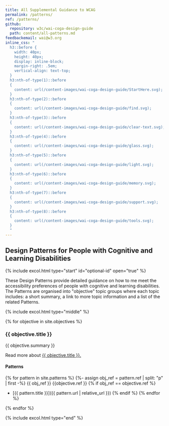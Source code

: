 ```yaml
---
title: All Supplemental Guidance to WCAG
permalink: /patterns/
ref: /patterns/
github: 
  repository: w3c/wai-coga-design-guide
  path: content/all-patterns.md
feedbackemail: wai@w3.org
inline_css: "
  h3::before {
    width: 40px;
    height: 40px;
    display: inline-block;
    margin-right: .5em;
    vertical-align: text-top;	
  }
  h3:nth-of-type(1)::before 
  {   
    content: url(/content-images/wai-coga-design-guide/StartHere.svg);
  }
  h3:nth-of-type(2)::before 
  {   
    content: url(/content-images/wai-coga-design-guide/find.svg);
  }
  h3:nth-of-type(3)::before 
  {   
    content: url(/content-images/wai-coga-design-guide/clear-text.svg);
  }
  h3:nth-of-type(4)::before 
  {   
    content: url(/content-images/wai-coga-design-guide/glass.svg);
  }
  h3:nth-of-type(5)::before 
  {   
    content: url(/content-images/wai-coga-design-guide/light.svg);
  }
  h3:nth-of-type(6)::before 
  {   
    content: url(/content-images/wai-coga-design-guide/memory.svg);
  }
  h3:nth-of-type(7)::before 
  {   
    content: url(/content-images/wai-coga-design-guide/support.svg);
  }
  h3:nth-of-type(8)::before 
  {   
    content: url(/content-images/wai-coga-design-guide/tools.svg);
  }
  "
---
```


## Design Patterns for People with Cognitive and Learning Disabilities

{% include excol.html type="start" id="optional-id" open="true" %}

These Design Patterns provide detailed guidance on how to me meet the accessibility preferences of people with cognitive and learning disabilities. 
The Patterns are organised into "objective" topic groups where each topic includes: a short summary, a link to more topic information and a list of the related Patterns.

{% include excol.html type="middle" %}

{% for objective in site.objectives %}
### {{ objective.title }}

{{ objective.summary }}

Read more about <a href="{{ objective.url | relative_url }}">{{ objective.title }}.</a>

#### Patterns

{% for pattern in site.patterns %}
  {%- assign obj_ref = pattern.ref | split: "p" | first -%}
  {{ obj_ref }} {{objective.ref }}
  {% if obj_ref == objective.ref %}
  - [{{ pattern.title }}]({{ pattern.url | relative_url }})
  {% endif %}
{% endfor %}

{% endfor %}

{% include excol.html type="end" %}
